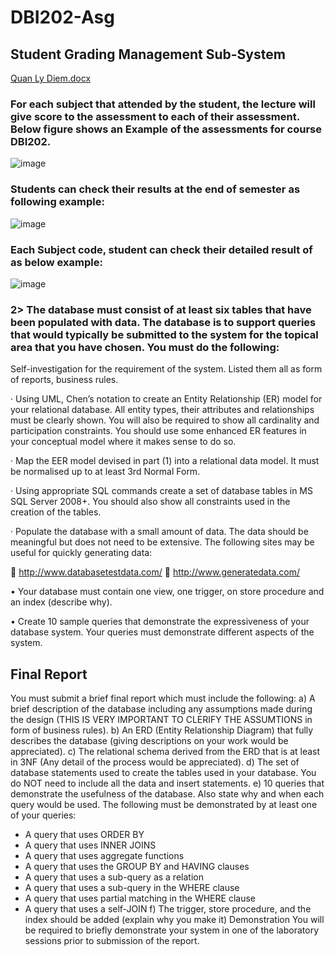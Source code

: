 # DBI202-Asg
## Student Grading Management Sub-System


[Quan Ly Diem.docx](https://github.com/Fmafu/DBI202-Asg/files/9126010/Quan.Ly.Diem.docx)

### For each subject that attended by the student, the lecture will give score to the assessment to each of their assessment. Below figure shows an Example of the assessments for course DBI202.

![image](https://user-images.githubusercontent.com/107658869/179359248-c74ac7dd-d4ac-49de-aef1-62775ef65fd2.png)

### Students can check their results at the end of semester as following example:

![image](https://user-images.githubusercontent.com/107658869/179359223-50a6891f-51c0-43e2-be94-cbf4d6e55d8b.png)

### Each Subject code, student can check their detailed result of as below example:

![image](https://user-images.githubusercontent.com/107658869/179359267-3f8d3b83-d1cd-46fe-9e60-3b4235d42e21.png)

### 2> The database must consist of at least six tables that have been populated with data. The database is to support queries that would typically be submitted to the system for the topical area that you have chosen. You must do the following:
 Self-investigation for the requirement of the system. Listed them all as form of reports, business rules.
 
·	Using UML, Chen’s notation to create an Entity Relationship (ER) model for your relational database. All entity types, their attributes and relationships must be clearly shown. You will also be required to show all cardinality and participation constraints. You should use some enhanced ER features in your conceptual model where it makes sense to do so.

·	Map the EER model devised in part (1) into a relational data model. It must be normalised up to at least 3rd Normal Form.

·	Using appropriate SQL commands create a set of database tables in MS SQL Server 2008+. You should also show all constraints used in the creation of the tables.

·	Populate the database with a small amount of data. The data should be meaningful but does not need to be extensive. The following sites may be useful for quickly generating data:

	http://www.databasetestdata.com/
	http://www.generatedata.com/

•	Your database must contain one view, one trigger, on store procedure and an index (describe why).

•	Create 10 sample queries that demonstrate the expressiveness of your database system. Your queries must demonstrate different aspects of the system.
 
## Final Report

You must submit a brief final report which must include the following:
a)      A brief description of the database including any assumptions made during the design (THIS IS VERY IMPORTANT TO CLERIFY THE ASSUMTIONS in form of business rules).
b)      An ERD (Entity Relationship Diagram) that fully describes the database (giving descriptions on your work would be appreciated).
c)       The relational schema derived from the ERD that is at least in 3NF (Any detail of the process would be appreciated).
d)      The set of database statements used to create the tables used in your database. You do NOT need to include all the data and insert statements.
e)      10 queries that demonstrate the usefulness of the database. Also state why and when each query would be used. The following must be demonstrated by at least one of your queries:
 
+  A query that uses ORDER BY
+  A query that uses INNER JOINS
+   A query that uses aggregate functions
+   A query that uses the GROUP BY and HAVING clauses
+   A query that uses a sub-query as a relation
+   A query that uses a sub-query in the WHERE clause
+   A query that uses partial matching in the WHERE clause
+   A query that uses a self-JOIN
f)        The trigger, store procedure, and the index should be added (explain why you make it)
Demonstration
You will be required to briefly demonstrate your system in one of the laboratory sessions prior to submission of the report.

